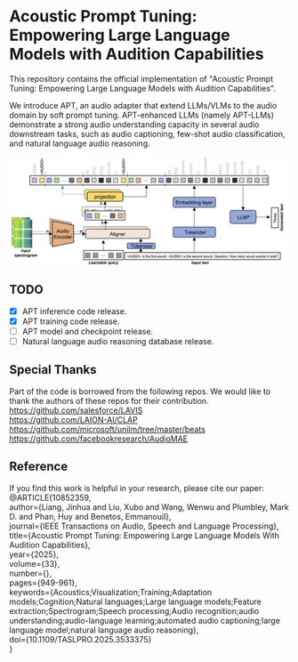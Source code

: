 # Acoustic Prompt Tuning: Empowering Large Language Models with Audition Capabilities
This repository contains the official implementation of "Acoustic Prompt Tuning: Empowering Large Language Models with Audition Capabilities".

We introduce APT, an audio adapter that extend LLMs/VLMs to the audio domain by soft prompt tuning. APT-enhanced LLMs (namely APT-LLMs) demonstrate a strong audio understanding capacity in several audio downstream tasks, such as audio captioning, few-shot audio classification, and natural language audio reasoning.

![overview](assets/overview.png)

## TODO
- [x] APT inference code release.
- [x] APT training code release.
- [ ] APT model and checkpoint release.
- [ ] Natural language audio reasoning database release.

## Special Thanks
Part of the code is borrowed from the following repos. We would like to thank the authors of these repos for their contribution.  
https://github.com/salesforce/LAVIS  
https://github.com/LAION-AI/CLAP  
https://github.com/microsoft/unilm/tree/master/beats  
https://github.com/facebookresearch/AudioMAE  

## Reference
If you find this work is helpful in your research, please cite our paper:  
@ARTICLE{10852359,  
  author={Liang, Jinhua and Liu, Xubo and Wang, Wenwu and Plumbley, Mark D. and Phan, Huy and Benetos, Emmanouil},  
  journal={IEEE Transactions on Audio, Speech and Language Processing},   
  title={Acoustic Prompt Tuning: Empowering Large Language Models With Audition Capabilities},   
  year={2025},  
  volume={33},  
  number={},  
  pages={949-961},  
  keywords={Acoustics;Visualization;Training;Adaptation models;Cognition;Natural languages;Large language models;Feature extraction;Spectrogram;Speech processing;Audio recognition;audio understanding;audio-language learning;automated audio captioning;large language model;natural language audio reasoning},  
  doi={10.1109/TASLPRO.2025.3533375}  
}